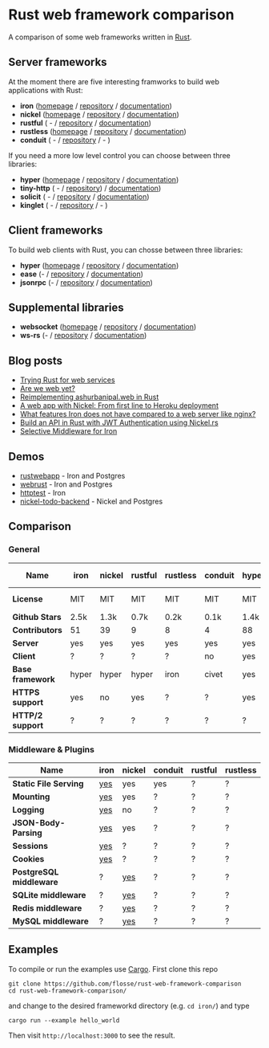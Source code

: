 # Rust web framework comparison

A comparison of some web frameworks written in [Rust](https://rustlang.org).

## Server frameworks

At the moment there are five interesting framworks to build web applications
with Rust:

- **iron**     ([homepage](http://ironframework.io/) / [repository](https://github.com/iron/iron/)            / [documentation](http://ironframework.io/doc/iron/))
- **nickel**   ([homepage](http://nickel.rs/)        / [repository](https://github.com/nickel-org/nickel.rs/) / [documentation](http://docs.nickel.rs/nickel/))
- **rustful**  ( -                                   / [repository](https://github.com/Ogeon/rustful)         / [documentation](http://ogeon.github.io/docs/rustful/master/rustful/))
- **rustless** ([homepage](http://rustless.org/)     / [repository](https://github.com/rustless/rustless)     / [documentation](http://rustless.org/rustless/doc/rustless/))
- **conduit**  ( -                                   / [repository](https://github.com/conduit-rust/conduit)  / - )

If you need a more low level control you can choose between three libraries:

- **hyper**     ([homepage](http://hyper.rs/) / [repository](https://github.com/hyperium/hyper)      / [documentation](http://hyper.rs/hyper/hyper/))
- **tiny-http** ( -                           / [repository](https://github.com/frewsxcv/tiny-http)) / [documentation](http://frewsxcv.github.io/tiny-http/tiny_http/index.html))
- **solicit**   ( -                           / [repository](https://github.com/mlalic/solicit)      / [documentation](https://mlalic.github.io/solicit/solicit/index.html))
- **kinglet**   ( -                           / [repository](https://github.com/pyfisch/kinglet)     / - )

## Client frameworks

To build web clients with Rust, you can chosse between three libraries:

- **hyper**   ([homepage](http://hyper.rs/) / [repository](https://github.com/hyperium/hyper)          / [documentation](http://hyper.rs/hyper/hyper/))
- **ease**    (-                            / [repository](https://github.com/SimonPersson/ease)       / [documentation](http://simonpersson.github.io/ease/))
- **jsonrpc** (-                            / [repository](https://github.com/apoelstra/rust-jsonrpc/) / [documentation](https://www.wpsoftware.net/rustdoc/jsonrpc/))

## Supplemental libraries

- **websocket** ([homepage](http://cyderize.github.io/rust-websocket/) / [repository](https://github.com/cyderize/rust-websocket) / [documentation](http://cyderize.github.io/rust-websocket/doc/websocket/))
- **ws-rs**     (-                                                     / [repository](https://github.com/housleyjk/ws-rs)         / [documentation](http://housleyjk.github.io/ws-rs/ws))

## Blog posts

- [Trying Rust for web services](https://blog.wearewizards.io/trying-rust-for-web-services)
- [Are we web yet?](http://arewewebyet.com/)
- [Reimplementing ashurbanipal.web in Rust](http://maniagnosis.crsr.net/2015/07/reimplementing-ashurbanipalweb-in-rust.html)
- [A web app with Nickel: From first line to Heroku deployment](http://blog.thoughtram.io/rust/2015/07/29/a-web-app-with-nickel-from-first-line-to-heroku-deployment.html)
- [What features Iron does not have compared to a web server like nginx?](https://www.reddit.com/r/rust/comments/3t1mze/what_features_iron_does_not_have_compared_to_a/)
- [Build an API in Rust with JWT Authentication using Nickel.rs](https://auth0.com/blog/2015/11/30/build-an-api-in-rust-with-jwt-authentication-using-nickelrs/)
- [Selective Middleware for Iron](http://gregchapple.com/selective-middleware-for-iron/)

## Demos

- [rustwebapp](https://github.com/superlogical/rustwebapp) - Iron and Postgres
- [webrust](https://github.com/Keats/webrust) - Iron and Postgres
- [httptest](https://github.com/brson/httptest) - Iron
- [nickel-todo-backend](https://github.com/Ryman/nickel-todo-backend/) - Nickel and Postgres

## Comparison

### General

|                      Name | iron   | nickel  | rustful   | rustless  | conduit | hyper  | tiny-http  | solicit | ease  | jsonrpc | websocket |  ws-rs     | kinglet   |
| ------------------------- | ------ | ------- | --------- | --------- | ------- | ------ | ---------- | ------- | ----- | ------- | --------- |  --------- | --------- |
|               **License** | MIT    | MIT     | MIT       | MIT       | MIT     | MIT    | Apache 2.0 | MIT     | MIT   | CC0-1.0 | MIT       |  MIT       | MIT       |
|          **Github Stars** | 2.5k   | 1.3k    | 0.7k      | 0.2k      | 0.1k    | 1.4k   | 0.2k       | 0.1k    | 0.1k  | 0k      | 0.2k      |  0.1k      | 0.1k      |
|          **Contributors** | 51     | 39      | 9         | 8         | 4       | 88     | 7          | 2       | 2     | 2       | 16        |  2         | 1         |
|                **Server** | yes    | yes     | yes       | yes       | yes     | yes    | yes        | yes     | no    | no      | yes       |  yes       | yes       |
|                **Client** | ?      | ?       | ?         | ?         | no      | yes    | ?          | yes     | yes   | yes     | yes       |  yes       | no        |
|        **Base framework** | hyper  | hyper   | hyper     | iron      | civet   | yes    | yes        | -       | hyper | hyper   | no        |  no        | yes       |
|         **HTTPS support** | yes    | no      | yes       | ?         | ?       | yes    | yes        | -       | -     | -       | -         |  -         | -         |
|        **HTTP/2 support** | ?      | ?       | ?         | ?         | ?       | ?      | ?          | yes     | ?     | ?       | -         |  -         | -         |

### Middleware & Plugins

|                      Name | iron                                        | nickel                                                | conduit | rustful   | rustless  |
| ------------------------- | ------------------------------------------- | ----------------------------------------------------- | ------- | --------- | --------- |
|   **Static File Serving** | [yes](https://github.com/iron/static)       | yes                                                   | yes     | ?         | ?         |
|              **Mounting** | [yes](https://github.com/iron/mount)        | yes                                                   | ?       | ?         | ?         |
|               **Logging** | [yes](https://github.com/iron/logger)       | no                                                    | ?       | ?         | ?         |
|     **JSON-Body-Parsing** | [yes](https://github.com/iron/body-parser)  | yes                                                   | ?       | ?         | ?         |
|              **Sessions** | [yes](https://github.com/iron/session)      | ?                                                     | ?       | ?         | ?         |
|               **Cookies** | [yes](https://github.com/iron/cookie)       | ?                                                     | ?       | ?         | ?         |
| **PostgreSQL middleware** | ?                                           | [yes](https://github.com/nickel-org/nickel-postgres)  | ?       | ?         | ?         |
|     **SQLite middleware** | ?                                           | [yes](https://github.com/flosse/nickel-sqlite)        | ?       | ?         | ?         |
|      **Redis middleware** | ?                                           | [yes](https://github.com/matthewbentley/nickel-redis) | ?       | ?         | ?         |
|      **MySQL middleware** | ?                                           | [yes](https://github.com/zither/nickel-mysql)         | ?       | ?         | ?         |

## Examples

To compile or run the examples use [Cargo](https://github.com/rust-lang/cargo).
First clone this repo

    git clone https://github.com/flosse/rust-web-framework-comparison
    cd rust-web-framework-comparison/

and change to the desired frameworkd directory (e.g. `cd iron/`) and type

    cargo run --example hello_world

Then visit `http://localhost:3000` to see the result.
